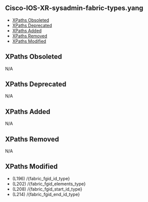 ## Cisco-IOS-XR-sysadmin-fabric-types.yang

- [XPaths Obsoleted](#xpaths-obsoleted)
- [XPaths Deprecated](#xpaths-deprecated)
- [XPaths Added](#xpaths-added)
- [XPaths Removed](#xpaths-removed)
- [XPaths Modified](#xpaths-modified)

## XPaths Obsoleted

N/A

## XPaths Deprecated

N/A

## XPaths Added

N/A

## XPaths Removed

N/A

## XPaths Modified

- (L196)	/{fabric_fgid_id_type}
- (L202)	/{fabric_fgid_elements_type}
- (L208)	/{fabric_fgid_start_id_type}
- (L214)	/{fabric_fgid_end_id_type}

